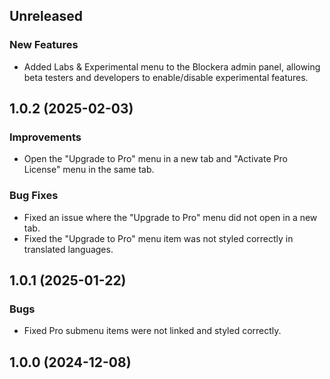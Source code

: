 ## Unreleased

### New Features
- Added Labs & Experimental menu to the Blockera admin panel, allowing beta testers and developers to enable/disable experimental features.

## 1.0.2 (2025-02-03)

### Improvements
- Open the "Upgrade to Pro" menu in a new tab and "Activate Pro License" menu in the same tab.

### Bug Fixes  
- Fixed an issue where the "Upgrade to Pro" menu did not open in a new tab.
- Fixed the "Upgrade to Pro" menu item was not styled correctly in translated languages.


## 1.0.1 (2025-01-22)

### Bugs

- Fixed Pro submenu items were not linked and styled correctly.

## 1.0.0 (2024-12-08)

